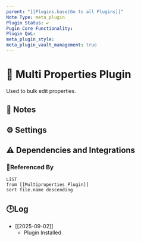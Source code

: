```yaml
---
parent: "[[Plugins.base|Go to all Plugins]]"
Note Type: meta_plugin
Plugin Status: ✔️
Pugin Core Functionality:
Plugin QoL:
meta_plugin_style:
meta_plugin_vault_management: true
---
```

# 🔌 Multi Properties Plugin

Used to bulk edit properties.
## 📝 Notes



## ⚙️ Settings


## ⚠️ Dependencies and Integrations

### 🔗Referenced By
```dataview
LIST
from [[Multiproperties Plugin]]
sort file.name descending
```

## 🕒Log

- [[2025-09-02]]
	- Plugin Installed